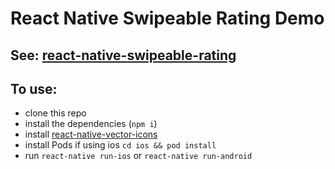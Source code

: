 # React Native Swipeable Rating Demo
See: [react-native-swipeable-rating](https://github.com/renrizzolo/react-native-swipeable-rating)
---

## To use:
- clone this repo
- install the dependencies (`npm i`)
- install [react-native-vector-icons](https://github.com/oblador/react-native-vector-icons)
- install Pods if using ios `cd ios && pod install`
- run `react-native run-ios` or `react-native run-android`
